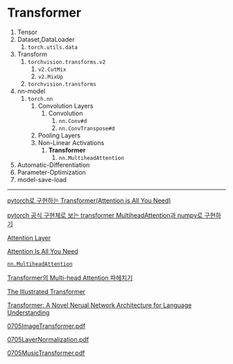 # Transformer

1. Tensor  
2. Dataset,DataLoader  
   1. `torch.utils.data`
3. Transform
   1. `torchvision.transforms.v2`
      1. `v2.CutMix`
      2. `v2.MixUp`
   2. `torchvision.transforms`
4. nn-model  
   1. `torch.nn`
        1. Convolution Layers
            1. Convolution
               1. `nn.Conv#d`
               2. `nn.ConvTranspose#d`
        2. Pooling Layers
        3. Non-Linear Activations
            1. **Transformer**
                1. `nn.MultiheadAttention`
5. Automatic-Differentiation  
6. Parameter-Optimization  
7. model-save-load  
---

[pytorch로 구현하는 Transformer(Attention is All You Need)](https://cpm0722.github.io/pytorch-implementation/transformer)

[pytorch 공식 구현체로 보는 transformer MultiheadAttention과 numpy로 구현하기](https://hi-lu.tistory.com/entry/torch-%ED%8C%8C%EC%9D%B4%ED%86%A0%EC%B9%98%EB%A1%9C-%EB%B3%B4%EB%8A%94-transformer-MultiheadAttention%EA%B3%BC-numpy%EB%A1%9C-%EA%B5%AC%ED%98%84%ED%95%98%EA%B8%B0)

[Attention Layer](https://tkayyoo.tistory.com/135)

[Attention Is All You Need](./assets/0705AttentionIsAllYouNeed.pdf)

[`nn.MultiheadAttention`](https://pytorch.org/docs/stable/generated/torch.nn.MultiheadAttention.html)

[Transformer의 Multi-head Attention 파헤치기](https://seungseop.tistory.com/29)

[The Illustrated Transformer](https://jalammar.github.io/illustrated-transformer/)


[Transformer: A Novel Nerual Network Architecture for Language Understanding](https://research.google/blog/transformer-a-novel-neural-network-architecture-for-language-understanding/)

[0705ImageTransformer.pdf](./assets/0705ImageTransformer.pdf)

[0705LayerNormalization.pdf](./assets/0705LayerNormalization.pdf)

[0705MusicTransformer.pdf](./assets/0705MusicTransformer.pdf)
